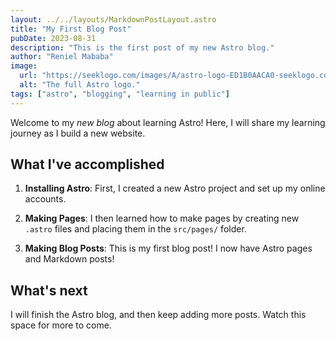 ```yaml
---
layout: ../../layouts/MarkdownPostLayout.astro
title: "My First Blog Post"
pubDate: 2023-08-31
description: "This is the first post of my new Astro blog."
author: "Reniel Mababa"
image:
  url: "https://seeklogo.com/images/A/astro-logo-ED1B0AACA0-seeklogo.com.png"
  alt: "The full Astro logo."
tags: ["astro", "blogging", "learning in public"]
---
```


Welcome to my _new blog_ about learning Astro! Here, I will share my learning journey as I build a new website.

## What I've accomplished

1. **Installing Astro**: First, I created a new Astro project and set up my online accounts.

2. **Making Pages**: I then learned how to make pages by creating new `.astro` files and placing them in the `src/pages/` folder.

3. **Making Blog Posts**: This is my first blog post! I now have Astro pages and Markdown posts!

## What's next

I will finish the Astro blog, and then keep adding more posts. Watch this space for more to come.
